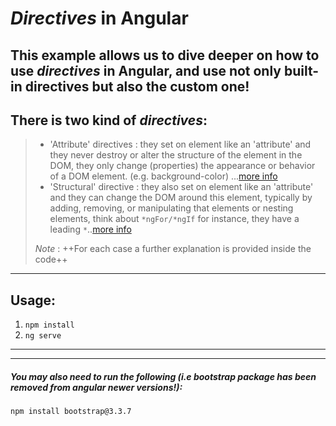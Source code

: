 # *Directives* in Angular 


## This example allows us to dive deeper on how to use *directives* in Angular, and use not only built-in directives but also the custom one!
## There is two kind of *directives*:

>  - 'Attribute' directives : they set on element like an 'attribute' and they never destroy or alter the structure of the element in the DOM, they only change (properties) the appearance or behavior of a DOM element. (e.g. background-color) ...[more info](https://angular.io/guide/attribute-directives)
>  - 'Structural' directive : they also set on element like an 'attribute' and they can change the DOM around this element, typically by adding, removing, or manipulating that elements or nesting elements, think about `*ngFor/*ngIf` for instance, they have a leading  `*`..[more info](https://angular.io/guide/structural-directives)
>
>
>
> *Note* : ++For each case a further explanation is provided inside the code++ 


- - -


## Usage:



1. `npm install`
2. `ng serve`


- - -

* * *

##### *You may also need to run the following (i.e bootstrap package has been removed from angular newer versions!):*

`npm install bootstrap@3.3.7`
